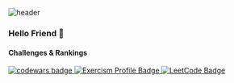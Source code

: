 ![header](https://capsule-render.vercel.app/api?type=waving&fontAlignY=14&height=180&color=0:43cea2,100:185a9d&fontColor=ffffff&animation=fadeIn&fontSize=24&text=Aste%20Ploug%20Henriksen-nl--nl-Software%20Engineer%20|%20Full-Stack-nl-&desc=/%20AH-steh%20PLAU%20HEN-rik-sen%20/&descAlignY=27&descSize=14)

### Hello Friend 👋



#### Challenges & Rankings
<p align="left">
  <a href="https://www.codewars.com/users/asteploug">
    <img src="https://www.codewars.com/users/asteploug/badges/micro" alt="codewars badge"> 
  </a>
  <a href="https://exercism.org/profiles/Aste-5413">
    <img src="https://img.shields.io/badge/Exercism-Profile-5C1CAC?logo=exercism&logoColor=white" alt="Exercism Profile Badge"> 
</a>
<a href="https://leetcode.com/u/asteploug/">
    <img src="https://img.shields.io/badge/dynamic/json?style=flat&labelColor=black&color=%23ffa116&label=Ranking&query=ranking&url=https%3A%2F%2Fleetcode-badge.vercel.app%2Fapi%2Fusers%2Fasteploug&logo=leetcode&logoColor=yellow" alt="LeetCode Badge"> 
  </a>
</p>




<!--

![header](https://capsule-render.vercel.app/api?type=waving&fontAlignY=16&height=270&color=timeGradient&animation=fadeIn&fontSize=42&text=Aste%20Ploug%20Henriksen-nl-Software%20Engineer%20|%20Full-Stack%20&desc=/%20AH-steh%20PLAU%20HEN-rik-sen%20/&descAlignY=28)
![header](https://capsule-render.vercel.app/api?type=waving&fontAlignY=16&height=270&color=timeGradient&animation=fadeIn&fontSize=42&text=Aste%20Ploug%20Henriksen-nl-Software%20Engineer%20|%20Full-Stack%20&desc=Pronounced:%20AH-steh%20PLAU%20HEN-rik-sen&descAlignY=28)


**aste/aste** is a ✨ _special_ ✨ repository because its `README.md` (this file) appears on your GitHub profile.

Here are some ideas to get you started:

- 🔭 I’m currently working on ...
- 🌱 I’m currently learning ...
- 👯 I’m looking to collaborate on ...
- 🤔 I’m looking for help with ...
- 💬 Ask me about ...
- 📫 How to reach me: ...
- 😄 Pronouns: ...
- ⚡ Fun fact: ...
-->
